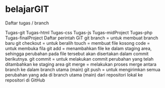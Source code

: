 # belajarGIT
Daftar tugas / branch

Tugas-git
Tugas-html
Tugas-css
Tugas-js
Tugas-midProject
Tugas-php
Tugas-finalProject Daftar perintah GiT
git branch = untuk membuat branch baru
git checkout = untuk beralih
touch = membuat file kosong
code = untuk membuka fila
git add = menambahkan file ke dalam staging area, sehingga perubahan pada file tersebut akan disertakan dalam commit berikutnya.
git commit = untuk melakukan commit perubahan yang telah ditambahkan ke staging area
git merge = melakukan proses merge antara branch ke dalam branch utama (main)
git push = untuk mengirimkan semua perubahan yang ada di branch utama (main) dari repositori lokal ke repositori di GitHub

